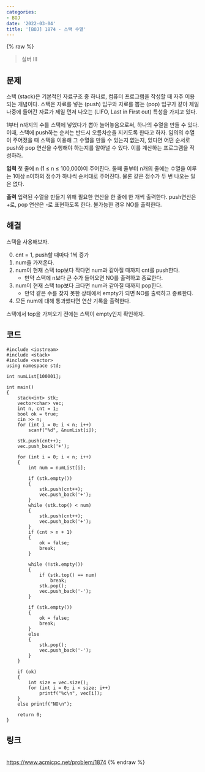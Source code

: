 ```yaml
---
categories:
- BOJ
date: '2022-03-04'
title: '[BOJ] 1874 - 스택 수열'
---
```


{% raw %}
>실버 III

## 문제
스택 (stack)은 기본적인 자료구조 중 하나로, 컴퓨터 프로그램을 작성할 때 자주 이용되는 개념이다. 스택은 자료를 넣는 (push) 입구와 자료를 뽑는 (pop) 입구가 같아 제일 나중에 들어간 자료가 제일 먼저 나오는 (LIFO, Last in First out) 특성을 가지고 있다.

1부터 n까지의 수를 스택에 넣었다가 뽑아 늘어놓음으로써, 하나의 수열을 만들 수 있다. 이때, 스택에 push하는 순서는 반드시 오름차순을 지키도록 한다고 하자. 임의의 수열이 주어졌을 때 스택을 이용해 그 수열을 만들 수 있는지 없는지, 있다면 어떤 순서로 push와 pop 연산을 수행해야 하는지를 알아낼 수 있다. 이를 계산하는 프로그램을 작성하라.

**입력**
첫 줄에 n (1 ≤ n ≤ 100,000)이 주어진다. 둘째 줄부터 n개의 줄에는 수열을 이루는 1이상 n이하의 정수가 하나씩 순서대로 주어진다. 물론 같은 정수가 두 번 나오는 일은 없다.

**출력**
입력된 수열을 만들기 위해 필요한 연산을 한 줄에 한 개씩 출력한다. push연산은 +로, pop 연산은 -로 표현하도록 한다. 불가능한 경우 NO를 출력한다.

##  해결
스택을 사용해보자.

0. cnt = 1, push할 때마다 1씩 증가
1. num을 가져온다.
2. num이 현재 스택 top보다 작다면 num과 같아질 때까지 cnt를 push한다.
	- 만약 스택에 n보다 큰 수가 들어오면 NO를 출력하고 종료한다.
3. num이 현재 스택 top보다 크다면 num과 같아질 때까지 pop한다.
	- 만약 같은 수를 찾지 못한 상태에서 empty가 되면 NO를 출력하고 종료한다.
4. 모든 num에 대해 통과했다면 연산 기록을 출력한다.

스택에서 top을 가져오기 전에는 스택이 empty인지 확인하자.

## 코드
```
#include <iostream>
#include <stack>
#include <vector>
using namespace std;

int numList[100001];

int main()
{
	stack<int> stk;
	vector<char> vec;
	int n, cnt = 1;
	bool ok = true;
	cin >> n;
	for (int i = 0; i < n; i++)
		scanf("%d", &numList[i]);

	stk.push(cnt++);
	vec.push_back('+');

	for (int i = 0; i < n; i++)
	{
		int num = numList[i];

		if (stk.empty())
		{
			stk.push(cnt++);
			vec.push_back('+');
		}
		while (stk.top() < num)
		{
			stk.push(cnt++);
			vec.push_back('+');
		}
		if (cnt > n + 1)
		{
			ok = false;
			break;
		}

		while (!stk.empty())
		{
			if (stk.top() == num)
				break;
			stk.pop();
			vec.push_back('-');
		}

		if (stk.empty())
		{
			ok = false;
			break;
		}
		else
		{
			stk.pop();
			vec.push_back('-');
		}
	}

	if (ok)
	{
		int size = vec.size();
		for (int i = 0; i < size; i++)
			printf("%c\n", vec[i]);
	}
	else printf("NO\n");

	return 0;
}
```

## 링크
<br>https://www.acmicpc.net/problem/1874
{% endraw %}